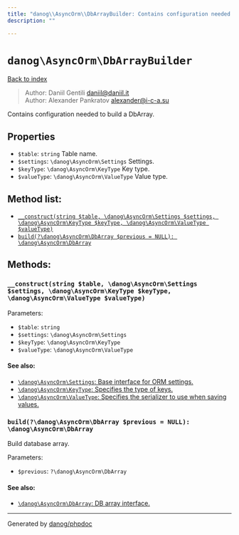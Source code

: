 ```yaml
---
title: "danog\\AsyncOrm\\DbArrayBuilder: Contains configuration needed to build a DbArray."
description: ""

---
```

# `danog\AsyncOrm\DbArrayBuilder`
[Back to index](../../index.md)

> Author: Daniil Gentili <daniil@daniil.it>  
> Author: Alexander Pankratov <alexander@i-c-a.su>  
  

Contains configuration needed to build a DbArray.  



## Properties
* `$table`: `string` Table name.
* `$settings`: `\danog\AsyncOrm\Settings` Settings.
* `$keyType`: `\danog\AsyncOrm\KeyType` Key type.
* `$valueType`: `\danog\AsyncOrm\ValueType` Value type.

## Method list:
* [`__construct(string $table, \danog\AsyncOrm\Settings $settings, \danog\AsyncOrm\KeyType $keyType, \danog\AsyncOrm\ValueType $valueType)`](#__construct-string-table-danog-asyncorm-settings-settings-danog-asyncorm-keytype-keytype-danog-asyncorm-valuetype-valuetype)
* [`build(?\danog\AsyncOrm\DbArray $previous = NULL): \danog\AsyncOrm\DbArray`](#build-danog-asyncorm-dbarray-previous-null-danog-asyncorm-dbarray)

## Methods:
### `__construct(string $table, \danog\AsyncOrm\Settings $settings, \danog\AsyncOrm\KeyType $keyType, \danog\AsyncOrm\ValueType $valueType)`




Parameters:

* `$table`: `string`   
* `$settings`: `\danog\AsyncOrm\Settings`   
* `$keyType`: `\danog\AsyncOrm\KeyType`   
* `$valueType`: `\danog\AsyncOrm\ValueType`   


#### See also: 
* [`\danog\AsyncOrm\Settings`: Base interface for ORM settings.](../../danog/AsyncOrm/Settings.md)
* [`\danog\AsyncOrm\KeyType`: Specifies the type of keys.](../../danog/AsyncOrm/KeyType.md)
* [`\danog\AsyncOrm\ValueType`: Specifies the serializer to use when saving values.](../../danog/AsyncOrm/ValueType.md)




### `build(?\danog\AsyncOrm\DbArray $previous = NULL): \danog\AsyncOrm\DbArray`

Build database array.


Parameters:

* `$previous`: `?\danog\AsyncOrm\DbArray`   


#### See also: 
* [`\danog\AsyncOrm\DbArray`: DB array interface.](../../danog/AsyncOrm/DbArray.md)




---
Generated by [danog/phpdoc](https://phpdoc.daniil.it)
